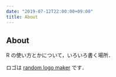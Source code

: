 ```yaml
---
date: "2019-07-12T22:00:00+09:00"
title: About
---
```


## About

R の使い方とかについて，いろいろ書く場所．

ロゴは [random logo maker](https://hikalium.github.io/randlogo/index.html) です．